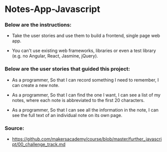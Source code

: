 # Notes-App-Javascript
### Below are the instructions:

* Take the user stories and use them to build a frontend, single page web app.

* You can't use existing web frameworks, libraries or even a test library (e.g. no Angular, React, Jasmine, jQuery).

### Below are the user stories that guided this project:

* As a programmer,
So that I can record something I need to remember,
I can create a new note.

* As a programmer,
So that I can find the one I want,
I can see a list of my notes, where each note is abbreviated to the first 20 characters.

* As a programmer,
So that I can see all the information in the note,
I can see the full text of an individual note on its own page.

### Source:

* https://github.com/makersacademy/course/blob/master/further_javascript/00_challenge_track.md